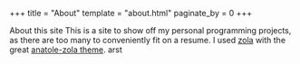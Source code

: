 +++
title = "About"
template = "about.html"
paginate_by = 0
+++

About this site
This is a site to show off my personal programming projects, as there are too many to
conveniently fit on a resume. I used [zola](https://github.com/getzola/zola) with the 
great [anatole-zola theme](https://github.com/longfangsong/anatole-zola).
arst
